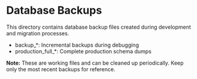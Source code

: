 # Database Backups

This directory contains database backup files created during development and migration processes.

- backup_*: Incremental backups during debugging
- production_full_*: Complete production schema dumps

**Note:** These are working files and can be cleaned up periodically. Keep only the most recent backups for reference.
